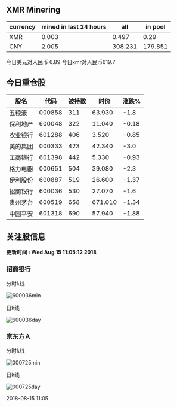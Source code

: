 ## XMR Minering

|currency|mined in last 24 hours|all|in pool|
|---|---|---|---|
|XMR|0.003|0.497|0.29|
|CNY|2.005|308.231|179.851|

今日美元对人民币 6.89	今日xmr对人民币619.7


## 今日重仓股 

|股名|代码|被持数|时价|涨跌%|
|---|---|---|---|---|
|五粮液|000858|311|63.930|-1.8|
|保利地产|600048|322|11.040|-0.18|
|农业银行|601288|406|3.520|-0.85|
|美的集团|000333|423|42.340|-3.0|
|工商银行|601398|442|5.330|-0.93|
|格力电器|000651|504|39.080|-2.3|
|伊利股份|600887|519|26.600|-1.37|
|招商银行|600036|530|27.070|-1.6|
|贵州茅台|600519|658|671.010|-1.34|
|中国平安|601318|690|57.940|-1.88|

## 关注股信息
**更新时间 : Wed Aug 15 11:05:12 2018**
### 招商银行 
分时k线

![600036min](http://image.sinajs.cn/newchart/min/n/sh600036.gif)

日k线

![600036day](http://image.sinajs.cn/newchart/daily/n/sh600036.gif)

### 京东方Ａ 
分时k线

![000725min](http://image.sinajs.cn/newchart/min/n/sz000725.gif)

日k线

![000725day](http://image.sinajs.cn/newchart/daily/n/sz000725.gif)

2018-08-15 11:05